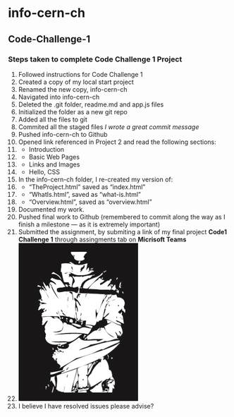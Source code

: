 # info-cern-ch
## Code-Challenge-1
### Steps taken to complete Code Challenge 1 Project

1. Followed instructions for Code Challenge 1
2. Created a copy of my local start project
3. Renamed the new copy, info-cern-ch
4. Navigated into info-cern-ch
5. Deleted the .git folder, readme.md and app.js files
6. Initialized the folder as a new git repo
7. Added all the files to git
8. Commited all the staged files *I* *wrote* *a* *great* *commit* *message*
9. Pushed info-cern-ch to Github
10. Opened link referenced in Project 2 and read the following sections:
11. * Introduction
12. * Basic Web Pages
13. * Links and Images
14. * Hello, CSS
15. In the info-cern-ch folder, I re-created my version of:
16. * “TheProject.html” saved as “index.html”
17. * “WhatIs.html”, saved as “what-is.html”
18. * “Overview.html”, saved as “overview.html”
19. Documented my work.
20. Pushed final work to Github (remembered to commit along the way as I finish a milestone — as it is extremely important)
21. Submitted the assignment, by submiting a link of my final project **Code1 Challenge 1** through assingments tab on **Micrisoft Teams**
22. ![A.M.P.L Ent LLC](https://github.com/SauelAlmonte/info-cern-ch/blob/master/AMPLJacket.jpg)
23. I believe I have resolved issues please advise?